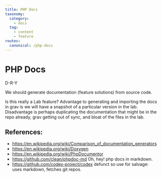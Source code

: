 ```yaml
---
title: PHP Docs
taxonomy:
  category:
    - docs
  tag:
    - content
    - feature
routes:
  canonical: /php-docs
---
```

# PHP Docs

D-R-Y

We should generate documentation (feature solutions) from source code.

Is this really a Lab feature? Advantage to generating and importing the docs in grav is we will have a snapshot of a particular version in the lab.
Disadvantage is perhaps duplicating the documentation that might be in the repo already, grav getting out of sync, and bloat of the files in the lab.

## References:

 - <https://en.wikipedia.org/wiki/Comparison_of_documentation_generators>
 - <https://en.wikipedia.org/wiki/Doxygen>
 - <https://en.wikipedia.org/wiki/PhpDocumentor>
 - <https://github.com/clean/phpdoc-md> Oh, hey! php docs in markdown.
 - <https://github.com/codex-project/codex> defunct so use for salvage: uses markdown, fetches git repos.

